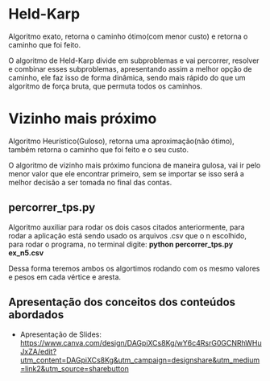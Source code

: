 # Held-Karp
Algoritmo exato, retorna o caminho ótimo(com menor custo) e retorna o caminho que foi feito.

O algoritmo de Held-Karp divide em subproblemas e vai percorrer, resolver e combinar esses subproblemas, apresentando assim a melhor opção de caminho, ele faz isso de forma dinâmica, sendo mais rápido do que um algoritmo de força bruta, que permuta todos os caminhos.

# Vizinho mais próximo
Algoritmo Heurístico(Guloso), retorna uma aproximação(não ótimo), também retorna o caminho que foi feito e o seu custo.

O algoritmo de vizinho mais próximo funciona de maneira gulosa, vai ir pelo menor valor que ele encontrar primeiro, sem se importar se isso será a melhor decisão a ser tomada no final das contas.

## percorrer_tps.py
Algoritmo auxiliar para rodar os dois casos citados anteriormente, para rodar a aplicação está sendo usado os arquivos .csv que o n escolhido, para rodar o programa, no terminal digite: **python percorrer_tps.py ex_n5.csv**

Dessa forma teremos ambos os algortimos rodando com os mesmo valores e pesos em cada vértice e aresta.


## Apresentação dos conceitos dos conteúdos abordados
- Apresentação de Slides: https://www.canva.com/design/DAGpiXCs8Kg/wY6c4RsrG0GCNRhWHuJxZA/edit?utm_content=DAGpiXCs8Kg&utm_campaign=designshare&utm_medium=link2&utm_source=sharebutton

